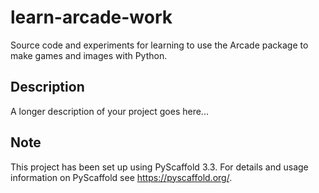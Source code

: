 # learn-arcade-work

Source code and experiments for learning to use the Arcade package
to make games and images with Python. 


## Description

A longer description of your project goes here...


## Note

This project has been set up using PyScaffold 3.3. For details and usage
information on PyScaffold see https://pyscaffold.org/.
